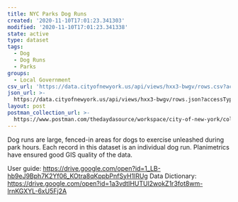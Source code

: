 ```yaml
---
title: NYC Parks Dog Runs
created: '2020-11-10T17:01:23.341303'
modified: '2020-11-10T17:01:23.341338'
state: active
type: dataset
tags:
  - Dog
  - Dog Runs
  - Parks
groups:
  - Local Government
csv_url: 'https://data.cityofnewyork.us/api/views/hxx3-bwgv/rows.csv?accessType=DOWNLOAD'
json_url: >-
  https://data.cityofnewyork.us/api/views/hxx3-bwgv/rows.json?accessType=DOWNLOAD
layout: post
postman_collection_url: >-
  https://www.postman.com/thedaydasource/workspace/city-of-new-york/collection/15909983-9ed41da5-4424-4d82-91a5-a8a04e139b79
---
```

Dog runs are large, fenced-in areas for dogs to exercise unleashed during park hours. Each record in this dataset is an individual dog run. Planimetrics have ensured good GIS quality of the data. 

User guide:  https://drive.google.com/open?id=1_LB-hb9eJ9Bph7K2Yf06_KOtra8qKppbPnfSyH1lRUg
Data Dictionary: https://drive.google.com/open?id=1a3vdtIHUTUl2wokZ1r3fot8wm-lrnKGXYL-6xU5Fj2A
